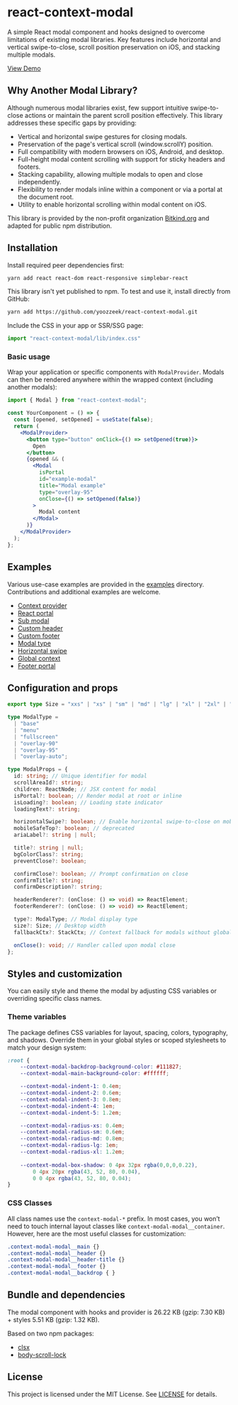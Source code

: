 # react-context-modal

A simple React modal component and hooks designed to overcome limitations of existing modal libraries. Key features 
include horizontal and vertical swipe-to-close, scroll position preservation on iOS, and stacking multiple modals.

[View Demo](https://yoozzeek.github.io/react-context-modal/)

## Why Another Modal Library?

Although numerous modal libraries exist, few support intuitive swipe-to-close actions or maintain the parent scroll 
position effectively. This library addresses these specific gaps by providing:
* Vertical and horizontal swipe gestures for closing modals.
* Preservation of the page's vertical scroll (window.scrollY) position.
* Full compatibility with modern browsers on iOS, Android, and desktop.
* Full-height modal content scrolling with support for sticky headers and footers.
* Stacking capability, allowing multiple modals to open and close independently.
* Flexibility to render modals inline within a component or via a portal at the document root.
* Utility to enable horizontal scrolling within modal content on iOS.

This library is provided by the non-profit organization [Bitkind.org](https://bitkind.org/about) and adapted for public npm distribution.

## Installation
Install required peer dependencies first:
```bash
yarn add react react-dom react-responsive simplebar-react
```

This library isn't yet published to npm. To test and use it, install directly from GitHub:
```bash
yarn add https://github.com/yoozzeek/react-context-modal.git
```

Include the CSS in your app or SSR/SSG page:
<br />
```jsx
import "react-context-modal/lib/index.css"
```

### Basic usage
Wrap your application or specific components with `ModalProvider`. Modals can then be rendered anywhere within the 
wrapped context (including another modals):

```jsx
import { Modal } from "react-context-modal";

const YourComponent = () => {
  const [opened, setOpened] = useState(false);
  return (
    <ModalProvider>
      <button type="button" onClick={() => setOpened(true)}>
        Open
      </button>
      {opened && (
        <Modal
          isPortal
          id="example-modal"
          title="Modal example"
          type="overlay-95"
          onClose={() => setOpened(false)}
        >
          Modal content
        </Modal>
      )}
    </ModalProvider>
  );
};
```

## Examples

Various use-case examples are provided in the [examples](./examples) directory. Contributions and additional examples are welcome.

* [Context provider](./examples/WithContextProvider.tsx)
* [React portal](./examples/WithPortal.tsx)
* [Sub modal](./examples/WithSubModal.tsx)
* [Custom header](./examples/WithCustomHeader.tsx)
* [Custom footer](./examples/WithCustomFooter.tsx)
* [Modal type](./examples/WithMobileType.tsx)
* [Horizontal swipe](./examples/WithMobileHorizontalSwipe.tsx)
* [Global context](./examples/WithCreateStackHook.tsx)
* [Footer portal](./examples/WithFooterPortal.tsx)

## Configuration and props
```typescript
export type Size = "xxs" | "xs" | "sm" | "md" | "lg" | "xl" | "2xl" | "3xl";

type ModalType =
  | "base"
  | "menu"
  | "fullscreen"
  | "overlay-90"
  | "overlay-95"
  | "overlay-auto";

type ModalProps = {
  id: string; // Unique identifier for modal
  scrollAreaId?: string;
  children: ReactNode; // JSX content for modal
  isPortal?: boolean; // Render modal at root or inline
  isLoading?: boolean; // Loading state indicator
  loadingText?: string;

  horizontalSwipe?: boolean; // Enable horizontal swipe-to-close on mobile
  mobileSafeTop?: boolean; // deprecated
  ariaLabel?: string | null;

  title?: string | null;
  bgColorClass?: string;
  preventClose?: boolean;

  confirmClose?: boolean; // Prompt confirmation on close
  confirmTitle?: string;
  confirmDescription?: string;

  headerRenderer?: (onClose: () => void) => ReactElement;
  footerRenderer?: (onClose: () => void) => ReactElement;

  type?: ModalType; // Modal display type
  size?: Size; // Desktop width
  fallbackCtx?: StackCtx; // Context fallback for modals without global provider

  onClose(): void; // Handler called upon modal close
};
```

## Styles and customization
You can easily style and theme the modal by adjusting CSS variables or overriding specific class names.

### Theme variables
The package defines CSS variables for layout, spacing, colors, typography, and shadows. 
Override them in your global styles or scoped stylesheets to match your design system:
```css
:root {
    --context-modal-backdrop-background-color: #111827;
    --context-modal-main-background-color: #ffffff;

    --context-modal-indent-1: 0.4em;
    --context-modal-indent-2: 0.6em;
    --context-modal-indent-3: 0.8em;
    --context-modal-indent-4: 1em;
    --context-modal-indent-5: 1.2em;

    --context-modal-radius-xs: 0.4em;
    --context-modal-radius-sm: 0.6em;
    --context-modal-radius-md: 0.8em;
    --context-modal-radius-lg: 1em;
    --context-modal-radius-xl: 1.2em;
    
    --context-modal-box-shadow: 0 4px 32px rgba(0,0,0,0.22),
        0 4px 20px rgba(43, 52, 80, 0.04),
        0 0 4px rgba(43, 52, 80, 0.04);
}
```

### CSS Classes
All class names use the `context-modal-*` prefix. In most cases, you won’t need to touch internal layout classes 
like `context-modal-modal__container`. However, here are the most useful classes for customization:
```css
.context-modal-modal__main {}
.context-modal-modal__header {}
.context-modal-modal__header-title {}
.context-modal-modal__footer {}
.context-modal-modal__backdrop { }
```

## Bundle and dependencies
The modal component with hooks and provider is 26.22 KB (gzip: 7.30 KB) + styles 5.51 KB (gzip: 1.32 KB).

Based on two npm packages:
- [clsx](https://github.com/lukeed/clsx)
- [body-scroll-lock](https://github.com/yoozzeek/body-scroll-lock)

## License

This project is licensed under the MIT License. See [LICENSE](./LICENSE) for details.
